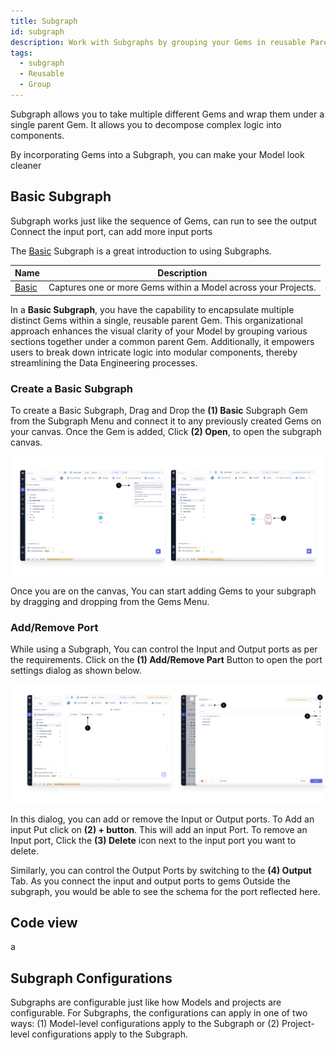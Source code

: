 ```yaml
---
title: Subgraph
id: subgraph
description: Work with Subgraphs by grouping your Gems in reusable Parent Gems
tags:
  - subgraph
  - Reusable
  - Group
---
```


Subgraph allows you to take multiple different Gems and wrap them under a single parent Gem. It allows you to decompose complex logic into components.

By incorporating Gems into a Subgraph, you can make your Model look cleaner

## Basic Subgraph

Subgraph works just like the sequence of Gems, can run to see the output
Connect the input port, can add more input ports

The [Basic](./basic-subgraph) Subgraph is a great introduction to using Subgraphs.

| Name                      | Description                                                    |
| ------------------------- | -------------------------------------------------------------- |
| [Basic](./basic-subgraph) | Captures one or more Gems within a Model across your Projects. |

In a **Basic Subgraph**, you have the capability to encapsulate multiple distinct Gems within a single, reusable parent Gem. This organizational approach enhances the visual clarity of your Model by grouping various sections together under a common parent Gem. Additionally, it empowers users to break down intricate logic into modular components, thereby streamlining the Data Engineering processes.

### Create a Basic Subgraph

To create a Basic Subgraph, Drag and Drop the **(1) Basic** Subgraph Gem from the Subgraph Menu and connect it to any previously created Gems on your canvas.
Once the Gem is added, Click **(2) Open**, to open the subgraph canvas.

![create_basic_subgraph](img/Create_basic_subgraph.png)

Once you are on the canvas, You can start adding Gems to your subgraph by dragging and dropping from the Gems Menu.

### Add/Remove Port

While using a Subgraph, You can control the Input and Output ports as per the requirements. Click on the **(1) Add/Remove Part** Button to open the port settings dialog as shown below.

![add_remove_port](img/subgraph_additional_ports.png)

In this dialog, you can add or remove the Input or Output ports.
To Add an input Put click on **(2) + button**. This will add an input Port.
To remove an Input port, Click the **(3) Delete** icon next to the input port you want to delete.

Similarly, you can control the Output Ports by switching to the **(4) Output** Tab.
As you connect the input and output ports to gems Outside the subgraph, you would be able to see the schema for the port reflected here.

## Code view

a

## Subgraph Configurations

Subgraphs are configurable just like how Models and projects are configurable. For Subgraphs, the configurations can apply in one of two ways: (1) Model-level configurations apply to the Subgraph or (2) Project-level configurations apply to the Subgraph.
